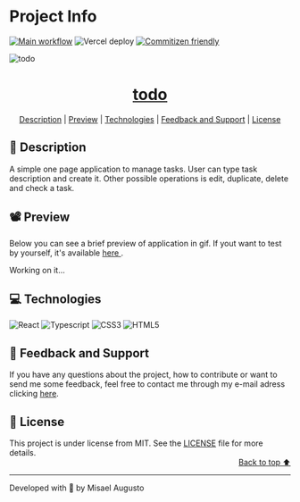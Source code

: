 <h1>Project Info</h1>

[![Main workflow](https://shields.io/github/actions/workflow/status/MisaelAugusto/todo/main.yml?branch=main&style=for-the-badge)](https://github.com/MisaelAugusto/todo/actions/workflows/main.yml)
![Vercel deploy](https://vercelbadge.vercel.app/api/misaelaugusto/todo?style=for-the-badge)
[![Commitizen friendly](https://img.shields.io/badge/commitizen-friendly-brightgreen.svg?style=for-the-badge)](http://commitizen.github.io/cz-cli/)

<img id="cover" align="center" src="https://ik.imagekit.io/ocq8ayf2ug/todo/readme-cover.png?updatedAt=1684373958920" alt="todo" />

<h1 id="title" align="center">
  <a href="https://todo-plum-zeta.vercel.app/">
    todo
  </a>
</h1>

<div align="center">
  <a href="#description">Description</a> |
  <a href="#preview">Preview</a> |
  <a href="#technologies">Technologies</a> |
  <a href="#info">Feedback and Support</a> |
  <a href="#license">License</a>
</div>

<h2 id="description">📑️ Description</h2>

<p>
  A simple one page application to manage tasks. User can type task description
  and create it. Other possible operations is edit, duplicate, delete and check a task.
</p>

<h2 id="preview">📽️ Preview</h2>

<p>
  Below you can see a brief preview of application in gif. If yout want to test
  by yourself, it's available
  <a href="https://todo-plum-zeta.vercel.app/">
    here
  </a>.
</p>

<p>Working on it...</p>
<!-- <img src="" alt="todo" /> -->

<h2 id="technologies">💻️ Technologies</h2>

![React](https://img.shields.io/badge/React-20232A?style=for-the-badge&logo=react&logoColor=61DAFB)
![Typescript](https://img.shields.io/badge/TypeScript-007ACC?style=for-the-badge&logo=typescript&logoColor=white)
![CSS3](https://img.shields.io/badge/CSS3-1572B6?style=for-the-badge&logo=css3&logoColor=white)
![HTML5](https://img.shields.io/badge/HTML5-E34F26?style=for-the-badge&logo=html5&logoColor=white)

<h2 id="feedback-support">💬️ Feedback and Support</h3>

<p>
  If you have any questions about the project, how to contribute or want to send me some feedback, feel free to contact me through my e-mail adress clicking <a href="https://mail.google.com/mail/u/0/?view=cm&fs=1&to=misael.costa@ccc.ufcg.edu.br&su=(Feedback or Support) for 'todo'&tf=1">here</a>.
</p>

<h2 id="license">📜️ License</h2>

<div>
  <div>
    This project is under license from MIT. See the <a href="LICENSE">LICENSE</a> file for more details.
  </div>

  <div align="right">
    <a href="#cover">Back to top ⬆️</a>
  </div>
</div>

---

<p>Developed with 💙️ by Misael Augusto</p>
